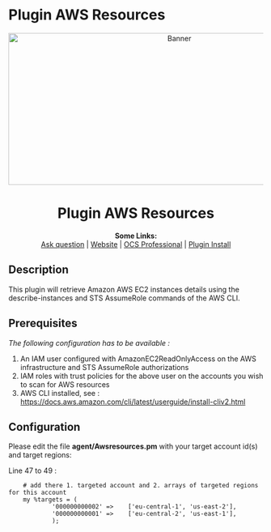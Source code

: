 # Plugin AWS Resources

<p align="center">
  <img src="https://cdn.ocsinventory-ng.org/common/banners/banner660px.png" height=300 width=660 alt="Banner">
</p>

<h1 align="center">Plugin AWS Resources</h1>
<p align="center">
  <b>Some Links:</b><br>
  <a href="http://ask.ocsinventory-ng.org">Ask question</a> |
  <a href="https://www.ocsinventory-ng.org/?utm_source=github-ocs">Website</a> |
  <a href="https://www.ocsinventory-ng.org/en/#ocs-pro-en">OCS Professional</a> |
  <a href="https://wiki.ocsinventory-ng.org/10.Plugin-engine/Using-plugins-installer/">Plugin Install</a>
</p>

## Description

This plugin will retrieve Amazon AWS EC2 instances details using the describe-instances and STS AssumeRole commands of the AWS CLI.

## Prerequisites

*The following configuration has to be available :*
1. An IAM user configured with AmazonEC2ReadOnlyAccess on the AWS infrastructure and STS AssumeRole authorizations 
2. IAM roles with trust policies for the above user on the accounts you wish to scan for AWS resources
3. AWS CLI installed, see : https://docs.aws.amazon.com/cli/latest/userguide/install-cliv2.html


## Configuration

Please edit the file **agent/Awsresources.pm** with your target account id(s) and target regions:

Line 47 to 49 : 
```
    # add there 1. targeted account and 2. arrays of targeted regions for this account
    my %targets = (
            '000000000002' =>    ['eu-central-1', 'us-east-2'],
            '000000000001' =>    ['eu-central-2', 'us-east-1'],
            ); 
```

